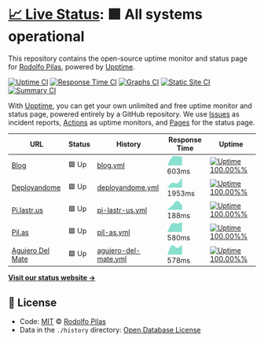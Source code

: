 # [📈 Live Status](https://pilasguru.github.io/upptime): <!--live status--> **🟩 All systems operational**

This repository contains the open-source uptime monitor and status page for [Rodolfo Pilas](http://pilas.guru), powered by [Upptime](https://github.com/upptime/upptime).

[![Uptime CI](https://github.com/koj-co/upptime/workflows/Uptime%20CI/badge.svg)](https://github.com/koj-co/upptime/actions?query=workflow%3A%22Uptime+CI%22)
[![Response Time CI](https://github.com/koj-co/upptime/workflows/Response%20Time%20CI/badge.svg)](https://github.com/koj-co/upptime/actions?query=workflow%3A%22Response+Time+CI%22)
[![Graphs CI](https://github.com/koj-co/upptime/workflows/Graphs%20CI/badge.svg)](https://github.com/koj-co/upptime/actions?query=workflow%3A%22Graphs+CI%22)
[![Static Site CI](https://github.com/koj-co/upptime/workflows/Static%20Site%20CI/badge.svg)](https://github.com/koj-co/upptime/actions?query=workflow%3A%22Static+Site+CI%22)
[![Summary CI](https://github.com/koj-co/upptime/workflows/Summary%20CI/badge.svg)](https://github.com/koj-co/upptime/actions?query=workflow%3A%22Summary+CI%22)

With [Upptime](https://upptime.js.org), you can get your own unlimited and free uptime monitor and status page, powered entirely by a GitHub repository. We use [Issues](https://github.com/pilasguru/upptime/issues) as incident reports, [Actions](https://github.com/pilasguru/upptime/actions) as uptime monitors, and [Pages](https://pilasguru.github.io/upptime) for the status page.

<!--start: status pages-->
<!-- This summary is generated by Upptime (https://github.com/upptime/upptime) -->
<!-- Do not edit this manually, your changes will be overwritten -->

| URL                                               | Status | History                                                                                                  | Response Time                                                                         | Uptime                                                                                                                                                                                                                                |
| ------------------------------------------------- | ------ | -------------------------------------------------------------------------------------------------------- | ------------------------------------------------------------------------------------- | ------------------------------------------------------------------------------------------------------------------------------------------------------------------------------------------------------------------------------------- |
| [Blog](https://pilas.guru)                        | 🟩 Up  | [blog.yml](https://github.com/pilasguru/upptime/commits/master/history/blog.yml)                         | <img alt="Response time graph" src="./graphs/blog.png" height="20"> 603ms             | [![Uptime 100.00%%](https://img.shields.io/endpoint?url=https%3A%2F%2Fraw.githubusercontent.com%2Fpilasguru%2Fupptime%2Fmaster%2Fapi%2Fblog%2Fuptime.json)](https://pilasguru.github.io/upptime/history/blog)                         |
| [Deployandome](https://deployando.me)             | 🟩 Up  | [deployandome.yml](https://github.com/pilasguru/upptime/commits/master/history/deployandome.yml)         | <img alt="Response time graph" src="./graphs/deployandome.png" height="20"> 1953ms    | [![Uptime 100.00%%](https://img.shields.io/endpoint?url=https%3A%2F%2Fraw.githubusercontent.com%2Fpilasguru%2Fupptime%2Fmaster%2Fapi%2Fdeployandome%2Fuptime.json)](https://pilasguru.github.io/upptime/history/deployandome)         |
| [Pi.lastr.us](https://pi.lastr.us)                | 🟩 Up  | [pi-lastr-us.yml](https://github.com/pilasguru/upptime/commits/master/history/pi-lastr-us.yml)           | <img alt="Response time graph" src="./graphs/pi-lastr-us.png" height="20"> 188ms      | [![Uptime 100.00%%](https://img.shields.io/endpoint?url=https%3A%2F%2Fraw.githubusercontent.com%2Fpilasguru%2Fupptime%2Fmaster%2Fapi%2Fpi-lastr-us%2Fuptime.json)](https://pilasguru.github.io/upptime/history/pi-lastr-us)           |
| [Pil.as](http://pil.as)                           | 🟩 Up  | [pil-as.yml](https://github.com/pilasguru/upptime/commits/master/history/pil-as.yml)                     | <img alt="Response time graph" src="./graphs/pil-as.png" height="20"> 580ms           | [![Uptime 100.00%%](https://img.shields.io/endpoint?url=https%3A%2F%2Fraw.githubusercontent.com%2Fpilasguru%2Fupptime%2Fmaster%2Fapi%2Fpil-as%2Fuptime.json)](https://pilasguru.github.io/upptime/history/pil-as)                     |
| [Agujero Del Mate](http://www.agujerodelmate.org) | 🟩 Up  | [agujero-del-mate.yml](https://github.com/pilasguru/upptime/commits/master/history/agujero-del-mate.yml) | <img alt="Response time graph" src="./graphs/agujero-del-mate.png" height="20"> 578ms | [![Uptime 100.00%%](https://img.shields.io/endpoint?url=https%3A%2F%2Fraw.githubusercontent.com%2Fpilasguru%2Fupptime%2Fmaster%2Fapi%2Fagujero-del-mate%2Fuptime.json)](https://pilasguru.github.io/upptime/history/agujero-del-mate) |

<!--end: status pages-->

[**Visit our status website →**](https://pilasguru.github.io/upptime)

## 📄 License

- Code: [MIT](./LICENSE) © [Rodolfo Pilas](http://pilas.guru)
- Data in the `./history` directory: [Open Database License](https://opendatacommons.org/licenses/odbl/1-0/)
